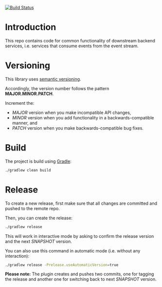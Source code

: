 [![Build Status](https://dev.azure.com/pt-iot/smartsite/_apis/build/status/csm.cloud.common.event-consumer?branchName=master)](https://dev.azure.com/pt-iot/smartsite/_build/latest?definitionId=56?branchName=master)

# Introduction

This repo contains code for common functionality of downstream backend services, i.e. services that consume events from the event stream.

# Versioning
This library uses [semantic versioning](https://semver.org).

Accordingly, the version number follows the pattern **MAJOR.MINOR.PATCH**.

Increment the:

- *MAJOR* version when you make incompatible API changes,
- *MINOR* version when you add functionality in a backwards-compatible manner, and
- *PATCH* version when you make backwards-compatible bug fixes.

# Build

The project is build using [Gradle](https://gradle.org/):

```Bash
./gradlew clean build
```

# Release

To create a new release, first make sure that all changes are committed and pushed to the remote repo.

Then, you can create the release:

```Bash
./gradlew release
```

This will work in interactive mode by asking to confirm the release version and the next *SNAPSHOT* version.

You can also use this command in automatic mode (i.e. without any interaction):

```Bash
./gradlew release -Prelease.useAutomaticVersion=true
```

**Please note:** The plugin creates and pushes two commits, one for tagging the release and another one for switching back to next *SNAPSHOT* version.
